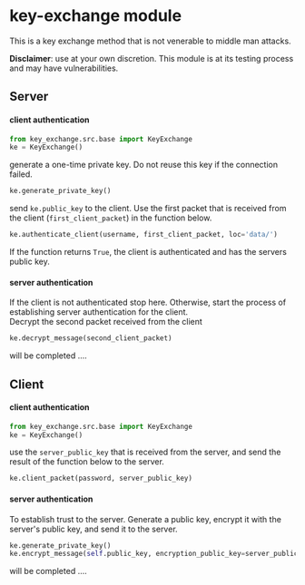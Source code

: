 # key-exchange module
This is a key exchange method that is not venerable to middle man attacks.  

__Disclaimer__: use at your own discretion. This module is at its testing
process
and may have vulnerabilities. 

## Server
#### client authentication
```python
from key_exchange.src.base import KeyExchange
ke = KeyExchange()
```
generate a one-time private key. Do not reuse this key if the connection
failed.
```python
ke.generate_private_key()
```
send `ke.public_key` to the client.
Use the first packet that is received from the client (`first_client_packet`)
in the function below.
```python
ke.authenticate_client(username, first_client_packet, loc='data/')
```
If the function returns `True`, the client is authenticated and has the servers
public key.

#### server authentication
If the client is not authenticated stop here. Otherwise, start the process of
establishing server authentication for the client.   
Decrypt the second packet received from the client
```python
ke.decrypt_message(second_client_packet)
```

will be completed ....


## Client
#### client authentication
```python
from key_exchange.src.base import KeyExchange
ke = KeyExchange()
```
use the `server_public_key` that is received from the server, and send the
result of the function below to the server.
```python
ke.client_packet(password, server_public_key)
```
#### server authentication
To establish trust to the server. Generate a public key, encrypt it with the
server's public key, and send it to the server.
```python
ke.generate_private_key()
ke.encrypt_message(self.public_key, encryption_public_key=server_public_key)
```

will be completed ....